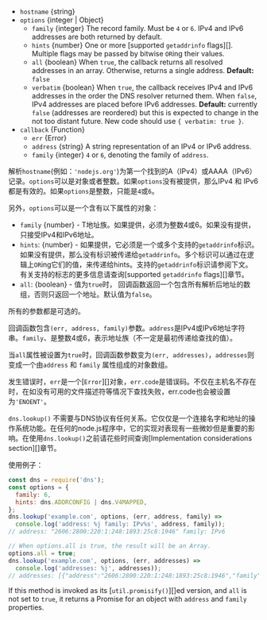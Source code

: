 <!-- YAML
added: v0.1.90
changes:
  - version: v1.2.0
    pr-url: https://github.com/nodejs/node/pull/744
    description: The `all` option is supported now.
-->
- `hostname` {string}
- `options` {integer | Object}
  - `family` {integer} The record family. Must be `4` or `6`. IPv4
    and IPv6 addresses are both returned by default.
  - `hints` {number} One or more [supported `getaddrinfo` flags][]. Multiple
    flags may be passed by bitwise `OR`ing their values.
  - `all` {boolean} When `true`, the callback returns all resolved addresses in
    an array. Otherwise, returns a single address. **Default:** `false`
  - `verbatim` {boolean} When `true`, the callback receives IPv4 and IPv6
    addresses in the order the DNS resolver returned them.  When `false`,
    IPv4 addresses are placed before IPv6 addresses.
    **Default:** currently `false` (addresses are reordered) but this is expected
    to change in the not too distant future.
    New code should use `{ verbatim: true }`.
- `callback` {Function}
  - `err` {Error}
  - `address` {string} A string representation of an IPv4 or IPv6 address.
  - `family` {integer} `4` or `6`, denoting the family of `address`.

解析`hostname`(例如：`'nodejs.org'`)为第一个找到的A（IPv4）或AAAA（IPv6）记录。`options`可以是对象或者整数。如果`options`没有被提供，那么IPv4 和 IPv6都是有效的。如果`options`是整数，只能是`4`或`6`。

另外，`options`可以是一个含有以下属性的对象：
* `family` {number} - T地址族。如果提供，必须为整数4或6。如果没有提供，只接受IPv4和IPv6地址。
* `hints`: {number} - 如果提供，它必须是一个或多个支持的`getaddrinfo`标识。如果没有提供，那么没有标识被传递给`getaddrinfo`。多个标识可以通过在逻辑上`OR`ing它们的值，来传递给hints。支持的`getaddrinfo`标识请参阅下文。有关支持的标志的更多信息请查询[supported `getaddrinfo` flags][]章节。
* `all`: {boolean} - 值为`true`时， 回调函数返回一个包含所有解析后地址的数组，否则只返回一个地址。默认值为`false`。

所有的参数都是可选的。

回调函数包含`(err, address, family)`参数。`address`是IPv4或IPv6地址字符串。`family`、是整数4或6，表示地址族（不一定是最初传递给查找的值）。

当`all`属性被设置为`true`时，回调函数参数变为`(err, addresses)`，`addresses`则变成一个由`address` 和 `family` 属性组成的对象数组。

发生错误时，`err`是一个[`Error`][]对象，`err.code`是错误码。不仅在主机名不存在时，在如没有可用的文件描述符等情况下查找失败，err.code也会被设置为`'ENOENT'`。

`dns.lookup()` 不需要与DNS协议有任何关系。它仅仅是一个连接名字和地址的操作系统功能。在任何的node.js程序中，它的实现对表现有一些微妙但是重要的影响。在使用`dns.lookup()`之前请花些时间查询[Implementation considerations section][]章节。

使用例子：

```js
const dns = require('dns');
const options = {
  family: 6,
  hints: dns.ADDRCONFIG | dns.V4MAPPED,
};
dns.lookup('example.com', options, (err, address, family) =>
  console.log('address: %j family: IPv%s', address, family));
// address: "2606:2800:220:1:248:1893:25c8:1946" family: IPv6

// When options.all is true, the result will be an Array.
options.all = true;
dns.lookup('example.com', options, (err, addresses) =>
  console.log('addresses: %j', addresses));
// addresses: [{"address":"2606:2800:220:1:248:1893:25c8:1946","family":6}]
```

If this method is invoked as its [`util.promisify()`][]ed version, and `all`
is not set to `true`, it returns a Promise for an object with `address` and
`family` properties.

